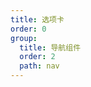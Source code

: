 ```yaml
---
title: 选项卡
order: 0
group:
  title: 导航组件
  order: 2
  path: nav
---
```


<code src="../demo/Tabs.jsx"></code>
<API src="../src/Tabs.tsx"></API>
